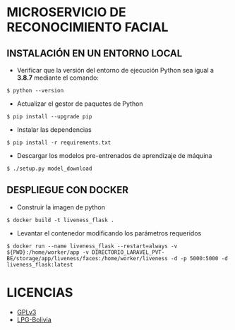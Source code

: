 # MICROSERVICIO DE RECONOCIMIENTO FACIAL

## INSTALACIÓN EN UN ENTORNO LOCAL

* Verificar que la versión del entorno de ejecución Python sea igual a **3.8.7** mediante el comando:

```
$ python --version
```

* Actualizar el gestor de paquetes de Python

```
$ pip install --upgrade pip
```

* Instalar las dependencias

```
$ pip install -r requirements.txt
```

* Descargar los modelos pre-entrenados de aprendizaje de máquina

```
$ ./setup.py model_download
```

## DESPLIEGUE CON DOCKER

* Construir la imagen de python

```
$ docker build -t liveness_flask .
```

* Levantar el contenedor modificando los parámetros requeridos

```
$ docker run --name liveness_flask --restart=always -v ${PWD}:/home/worker/app -v DIRECTORIO_LARAVEL_PVT-BE/storage/app/liveness/faces:/home/worker/liveness -d -p 5000:5000 -d liveness_flask:latest
```

# LICENCIAS

- [GPLv3](LICENSE)
- [LPG-Bolivia](LICENCIA.txt)